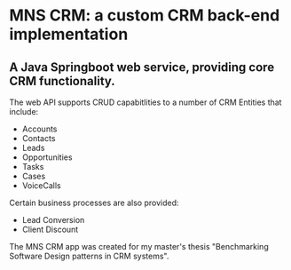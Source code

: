 # MNS CRM: a custom CRM back-end implementation

## A Java Springboot web service, providing core CRM functionality.

The web API supports CRUD capabitlities to a number of CRM Entities that include:

- Accounts
- Contacts
- Leads
- Opportunities
- Tasks
- Cases
- VoiceCalls

Certain business processes are also provided:

- Lead Conversion
- Client Discount

The MNS CRM app was created for my master's thesis "Benchmarking Software Design patterns in CRM systems".
